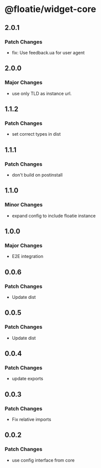 # @floatie/widget-core

## 2.0.1

### Patch Changes

- fix: Use feedback.ua for user agent

## 2.0.0

### Major Changes

- use only TLD as instance url.

## 1.1.2

### Patch Changes

- set correct types in dist

## 1.1.1

### Patch Changes

- don't build on postinstall

## 1.1.0

### Minor Changes

- expand config to include floatie instance

## 1.0.0

### Major Changes

- E2E integration

## 0.0.6

### Patch Changes

- Update dist

## 0.0.5

### Patch Changes

- Update dist

## 0.0.4

### Patch Changes

- update exports

## 0.0.3

### Patch Changes

- Fix relative imports

## 0.0.2

### Patch Changes

- use config interface from core
